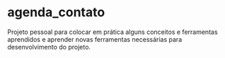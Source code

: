 # agenda_contato
Projeto pessoal para colocar em prática alguns conceitos e ferramentas aprendidos e aprender novas ferramentas necessárias para desenvolvimento do projeto.
